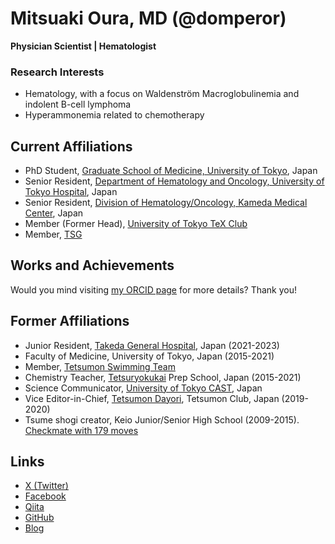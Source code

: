 # Mitsuaki Oura, MD (\@domperor)

**Physician Scientist \| Hematologist**

### Research Interests

- Hematology, with a focus on Waldenström Macroglobulinemia and indolent B-cell lymphoma
- Hyperammonemia related to chemotherapy

## Current Affiliations

- PhD Student, [Graduate School of Medicine, University of Tokyo](https://www.u-tokyo-hemat.com/research.html), Japan
- Senior Resident, [Department of Hematology and Oncology, University of Tokyo Hospital](https://www.u-tokyo-hemat.com/), Japan
- Senior Resident, [Division of Hematology/Oncology, Kameda Medical Center](https://medical.kameda.com/general/medi_services/index_17.html), Japan
- Member (Former Head), [University of Tokyo TeX Club](https://ut-tex.org/)
- Member, [TSG](https://tsg.ne.jp/)

## Works and Achievements

Would you mind visiting [my ORCID page](https://orcid.org/0000-0002-4907-4647) for more details? Thank you!

## Former Affiliations

- Junior Resident, [Takeda General Hospital](http://www.takeda.or.jp/), Japan (2021-2023)
- Faculty of Medicine, University of Tokyo, Japan (2015-2021)
- Member, [Tetsumon Swimming Team](https://tetsumonswim.com/)
- Chemistry Teacher, [Tetsuryokukai](https://www.tetsuryokukai.co.jp/) Prep School, Japan (2015-2021)
- Science Communicator, [University of Tokyo CAST](https://ut-cast.net), Japan
- Vice Editor-in-Chief, [Tetsumon Dayori](http://tetsumon.umin.ac.jp/tetsumondayori.html), Tetsumon Club, Japan (2019-2020)
- Tsume shogi creator, Keio Junior/Senior High School (2009-2015). [Checkmate with 179 moves](http://raccho.web.fc2.com/ans/tans1.htm)

## Links

- [X (Twitter)](https://x.com/domperor)
- [Facebook](https://www.facebook.com/profile.php?id=100005282982495)
- [Qiita](https://qiita.com/domperor)
- [GitHub](https://github.com/domperor)
- [Blog](http://raccho32.blog.fc2.com/)
